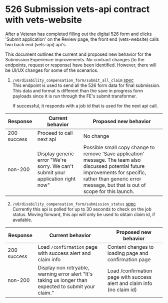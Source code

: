 # 526 Submission vets-api contract with vets-website

After a Veteran has completed filling out the digital 526 form and clicks 'Submit application' on the Review page, the front end (vets-website) calls two back end (vets-api) api's. 

This document outlines the current and proposed new behavior for the Submission Experience improvements. No contract changes (to the endpoints, request or response) have been identified. However, there will be UI/UX changes for some of the scenarios.

1. `/v0/disability_compensation_form/submit_all_claim` [spec](https://department-of-veterans-affairs.github.io/va-digital-services-platform-docs/api-reference/#/form_526/postSubmitFormV2)<br>
   This endpoint is used to send all the 526 form data for final submission. This data and format is different than the save in progress form payloads since it is run through the FE's submit transformer. 
   
   If successful, it responds with a job id that is used for the next api call.

| Response    | Current behavior                                                                | Proposed new behavior |
| ----------- | ------------------------------------------------------------------------------- | ----------------- |
| 200 success | Proceed to call next api                                                        | No change         |
| non-200     | Display generic error "We're sorry. We can't submit your application right now" | Possible small copy change to remove 'Save application' message. The team also discussed potential future improvements for specific, rather than generic error message, but that is out of scope for this launch.        |

2. `/v0/disability_compensation_form/submission_status`
   [spec](https://department-of-veterans-affairs.github.io/va-digital-services-platform-docs/api-reference/#/form_526/getSubmissionStatus)<br>
   Currently this api is polled for up to 30 seconds to check on the job status. Moving forward, this api will only be used to obtain claim id, if available.

| Response | Current behavior | Proposed new behavior |
| ----------- | ----------- | ----------- |
| 200 success | Load `/confirmation` page with success alert and claim info                                                        | Content changes to loading page and confirmation page        |
| non-200     | Display non retryable, warning error alert "It's taking us longer than expected to submit your claim." | Load /confirmation page with success alert and claim info (no claim id)      |
